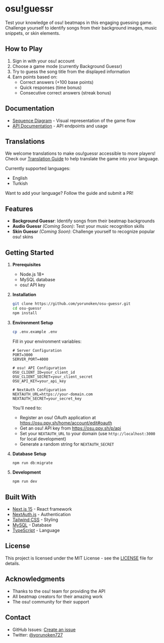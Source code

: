 # osu!guessr

Test your knowledge of osu! beatmaps in this engaging guessing game. Challenge yourself to identify songs from their background images, music snippets, or skin elements.

## How to Play

1. Sign in with your osu! account
2. Choose a game mode (currently Background Guessr)
3. Try to guess the song title from the displayed information
4. Earn points based on:
   - Correct answers (+100 base points)
   - Quick responses (time bonus)
   - Consecutive correct answers (streak bonus)

## Documentation

- [Sequence Diagram](./docs/game-flow.md) - Visual representation of the game flow
- [API Documentation](./docs/API.md) - API endpoints and usage

## Translations

We welcome translations to make osu!guessr accessible to more players! Check our [Translation Guide](./docs/Translating.md) to help translate the game into your language.

Currently supported languages:
- English
- Turkish

Want to add your language? Follow the guide and submit a PR!

## Features

- **Background Guessr**: Identify songs from their beatmap backgrounds
- **Audio Guessr** *(Coming Soon)*: Test your music recognition skills
- **Skin Guessr** *(Coming Soon)*: Challenge yourself to recognize popular osu! skins

## Getting Started

1. **Prerequisites**
   - Node.js 18+
   - MySQL database
   - osu! API key

2. **Installation**
   ```bash
   git clone https://github.com/yorunoken/osu-guessr.git
   cd osu-guessr
   npm install
   ```

3. **Environment Setup**
   ```bash
   cp .env.example .env
   ```
   Fill in your environment variables:
   ```env
   # Server Configuration
   PORT=3000
   SERVER_PORT=4000

   # osu! API Configuration
   OSU_CLIENT_ID=your_client_id
   OSU_CLIENT_SECRET=your_client_secret
   OSU_API_KEY=your_api_key

   # NextAuth Configuration
   NEXTAUTH_URL=https://your-domain.com
   NEXTAUTH_SECRET=your_secret_key
   ```

   You'll need to:
   - Register an osu! OAuth application at https://osu.ppy.sh/home/account/edit#oauth
   - Get an osu! API key from https://osu.ppy.sh/p/api
   - Set your `NEXTAUTH_URL` to your domain (use `http://localhost:3000` for local development)
   - Generate a random string for `NEXTAUTH_SECRET`

4. **Database Setup**
   ```bash
   npm run db:migrate
   ```

5. **Development**
   ```bash
   npm run dev
   ```

## Built With

- [Next.js 15](https://nextjs.org/) - React framework
- [NextAuth.js](https://next-auth.js.org/) - Authentication
- [Tailwind CSS](https://tailwindcss.com/) - Styling
- [MySQL](https://www.mysql.com/) - Database
- [TypeScript](https://www.typescriptlang.org/) - Language

## License

This project is licensed under the MIT License - see the [LICENSE](LICENSE) file for details.

## Acknowledgments

- Thanks to the osu! team for providing the API
- All beatmap creators for their amazing work
- The osu! community for their support

## Contact

- GitHub Issues: [Create an issue](https://github.com/yorunoken/osu-guessr/issues)
- Twitter: [@yorunoken727](https://twitter.com/yorunoken727)
